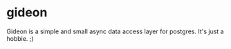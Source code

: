 # gideon

Gideon is a simple and small async data access layer for postgres. It's just a hobbie. ;)
